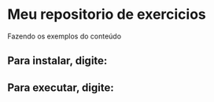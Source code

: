 # Meu repositorio de exercicios
Fazendo os exemplos do conteúdo

## Para instalar, digite:


## Para executar, digite: